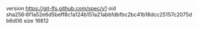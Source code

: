 version https://git-lfs.github.com/spec/v1
oid sha256:6f1a52e6d5beff8c1a124b151a21abbfdbfbc2bc41b18dcc25157c2075db6d06
size 16812
